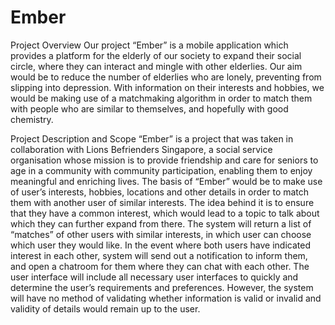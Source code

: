 # Ember

Project Overview
Our project “Ember” is a mobile application which provides a platform for the elderly of our society to expand
their social circle, where they can interact and mingle with other elderlies. Our aim would be to reduce the
number of elderlies who are lonely, preventing from slipping into depression. With information on their
interests and hobbies, we would be making use of a matchmaking algorithm in order to match them with
people who are similar to themselves, and hopefully with good chemistry.

Project Description and Scope
“Ember” is a project that was taken in collaboration with Lions Befrienders Singapore, a social service
organisation whose mission is to provide friendship and care for seniors to age in a community with
community participation, enabling them to enjoy meaningful and enriching lives.
The basis of “Ember” would be to make use of user’s interests, hobbies, locations and other details in order
to match them with another user of similar interests. The idea behind it is to ensure that they have a common
interest, which would lead to a topic to talk about which they can further expand from there.
The system will return a list of “matches” of other users with similar interests, in which user can choose which
user they would like. In the event where both users have indicated interest in each other, system will send out
a notification to inform them, and open a chatroom for them where they can chat with each other.
The user interface will include all necessary user interfaces to quickly and determine the user’s requirements
and preferences. However, the system will have no method of validating whether information is valid or
invalid and validity of details would remain up to the user.
